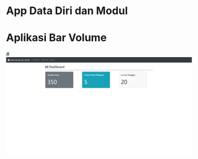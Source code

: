 # App Data Diri dan Modul
# Aplikasi Bar Volume
#![AltText](https://github.com/najmi10/Challenge-Web/blob/master/1.png "Hasil Satu")
